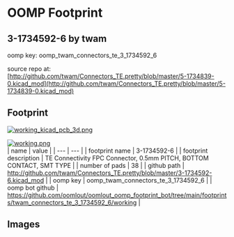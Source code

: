 # OOMP Footprint  
## 3-1734592-6  by twam  
  
oomp key: oomp_twam_connectors_te_3_1734592_6  
  
source repo at: [http://github.com/twam/Connectors_TE.pretty/blob/master/5-1734839-0.kicad_mod](http://github.com/twam/Connectors_TE.pretty/blob/master/5-1734839-0.kicad_mod)  
## Footprint  
  
[![working_kicad_pcb_3d.png](working_kicad_pcb_3d_600.png)](working_kicad_pcb_3d.png)  
  
[![working.png](working_600.png)](working.png)  
| name | value | 
| --- | --- | 
| footprint name | 3-1734592-6 | 
| footprint description | TE Connectivity FPC Connector, 0.5mm PITCH, BOTTOM CONTACT, SMT TYPE | 
| number of pads | 38 | 
| github path | http://github.com/twam/Connectors_TE.pretty/blob/master/3-1734592-6.kicad_mod | 
| oomp key | oomp_twam_connectors_te_3_1734592_6 | 
| oomp bot github | https://github.com/oomlout/oomlout_oomp_footprint_bot/tree/main/footprints/twam_connectors_te_3_1734592_6/working | 
## Images  
